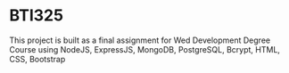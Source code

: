 # BTI325
This project is built as a final assignment for Wed Development Degree Course using NodeJS, ExpressJS, MongoDB, PostgreSQL, Bcrypt, HTML, CSS, Bootstrap
